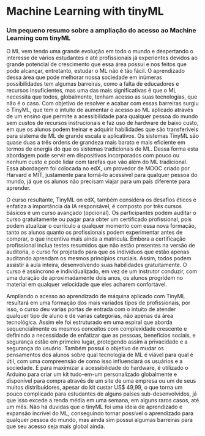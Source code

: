 # Machine Learning with tinyML
### Um pequeno resumo sobre a ampliação do acesso ao                           Machine Learning com tinyML 

  O ML vem tendo uma grande evolução em todo o mundo e despertando o interesse de vários estudantes e até profissionais já experientes devidos ao grande potencial de crescimento que essa área possui e nos feitos que pode alcançar, entretanto, estudar o ML não é tão fácil. O aprendizado dessa área que pode melhorar nossa sociedade em inúmeras possibilidades tem algumas barreiras, como a falta de educadores e recursos insuficientes, mas uma das mais significativas é que o ML necessita que todos, globalmente, tenham acesso as suas tecnologias, que não é o caso. Com objetivo de resolver e acabar com essas barreiras surgiu o TinyML, que tem o intuito de aumentar o acesso ao ML aplicado através de um ensino que permite a acessibilidade para qualquer pessoa  do mundo sem custos de recursos instrucionais e faz uso de hardware de baixo custo, em que os alunos podem treinar  e adquirir habilidades que são transferíveis para sistema de ML de grande escala e aplicativos. Os sistemas TinyML são quase duas a três ordens de grandeza mais barato e mais eficiente em termos de energia do que os sistemas tradicionais de ML. Dessa forma esta abordagem pode servir em dispositivos incorporados com pouco ou nenhum custo e pode lidar com tarefas que vão além do ML tradicional. Essa abordagem foi colocada no edX, um provedor de MOOC criado por Harvard e MIT, justamente para torná-lo acessível para qualquer pessoa do mundo, já que os alunos não precisam viajar para um país diferente para aprender.
  
  O curso resultante, TinyML on edX,  também considera os desafios éticos e enfatiza a importância da IA responsável, é composto por três cursos básicos e um curso avançado (opcional). Os participantes podem auditar o curso gratuitamente ou pagar para obter um certificado profissional, pois podem atualizar o currículo a qualquer momento com essa nova formação, tanto os alunos quanto os profissionais podem experimentar antes de comprar, o que incentiva mais ainda a matricula. Embora a certificação profissional inclua testes resumidos que não estão presentes na versão de auditoria, o curso foi projetado para que os indivíduos que estão apenas auditando aprendam os mesmos princípios cruciais. Assim, todos podem assistir à aula inteira, desenvolvendo suas habilidades gratuitamente. O curso é assíncrono e individualizado, em vez de um instrutor conduzir, com uma duração de aproximadamente dois anos, os alunos progridem no material em qualquer velocidade que eles acharem confortável. 
  
  Ampliando o acesso ao aprendizado de máquina aplicado com TinyML resultará em uma formação dos mais variados tipos de profissionais, por isso, o curso deu varias portas de entrada com o intuito de atender qualquer tipo de aluno e de varias categorias, não apenas da área tecnológica. Assim ele foi estruturado em uma espiral que aborda sequencialmente os mesmos conceitos com complexidade crescente e definindo a necessidade de enfatizar que as pessoas, benefícios sociais, e segurança estão em primeiro lugar, protegendo assim a privacidade e a segurança do usuário. Também possui o objetivo de mudar os pensamentos dos alunos sobre qual tecnologia de ML é viável para qual é útil, com uma compreensão de como isso influenciará os usuários e a sociedade. E para maximizar a acessibilidade do hardware, é utilizado o Arduino para criar um kit tudo-em-um personalizado globalmente e disponível para compra através de um site de uma empresa ou um de seus muitos distribuidores, apesar do kit custar US$ 49,99, o que torna um pouco complicado para estudantes de alguns países sub-desenvolvidos, já que isso excede a renda média em uma semana, em alguns raros casos, até um mês. Não há duvidas que o tinyML foi uma ideia de aprendizado e expansão incrível do ML, conseguindo tornar possível o aprendizado para qualquer pessoa do mundo, mas ainda sim possui algumas barreiras para que seu acesso seja mais global ainda. 
